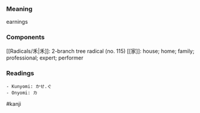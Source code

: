 ### Meaning

earnings

### Components

[[Radicals/禾|禾]]: 2-branch tree radical (no. 115) [[家]]: house; home; family; professional; expert; performer

### Readings

```
- Kunyomi: かせ.ぐ
- Onyomi: カ
```

#kanji